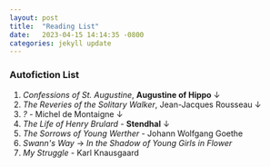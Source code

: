 ```yaml
---
layout: post
title:  "Reading List"
date:   2023-04-15 14:14:35 -0800
categories: jekyll update
---
```


### Autofiction List
1. *Confessions of St. Augustine*, **Augustine of Hippo** &darr;
2. *The Reveries of the Solitary Walker*, Jean-Jacques Rousseau &darr;
3. *?* - Michel de Montaigne &darr;
4. *The Life of Henry Brulard* - **Stendhal** &darr;
5. *The Sorrows of Young Werther* - Johann Wolfgang Goethe
6. *Swann's Way* &rarr; *In the Shadow of Young Girls in Flower*
7. *My Struggle* - Karl Knausgaard


